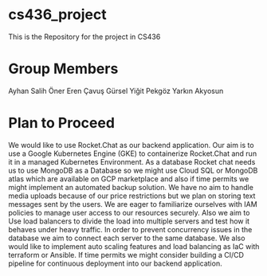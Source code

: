 # cs436_project
This is the Repository for the project in CS436
# Group Members 
  Ayhan Salih Öner
  Eren Çavuş
  Gürsel Yiğit Pekgöz
  Yarkın Akyosun
# Plan to Proceed
We would like to use Rocket.Chat as our backend application. Our aim is to use a Google Kubernetes Engine (GKE) to containerize Rocket.Chat and run it in a managed Kubernetes Environment. As a database Rocket chat needs us to use MongoDB as a Database so we might use Cloud SQL or MongoDB atlas which are available on GCP marketplace and also if time permits we might implement an automated backup solution. We have no aim to handle media uploads because of our price restrictions but we plan on storing text messages sent by the users. We are eager to familiarize ourselves with IAM policies to manage user access to our resources securely. Also we aim to Use load balancers to divide the load into multiple servers and test how it behaves under heavy traffic. In order to prevent concurrency issues in the database we aim to connect each server to the same database. We also would like to implement auto scaling features and load balancing as IaC with terraform or Ansible. If time permits we might consider building a CI/CD pipeline for continuous deployment into our backend application.
